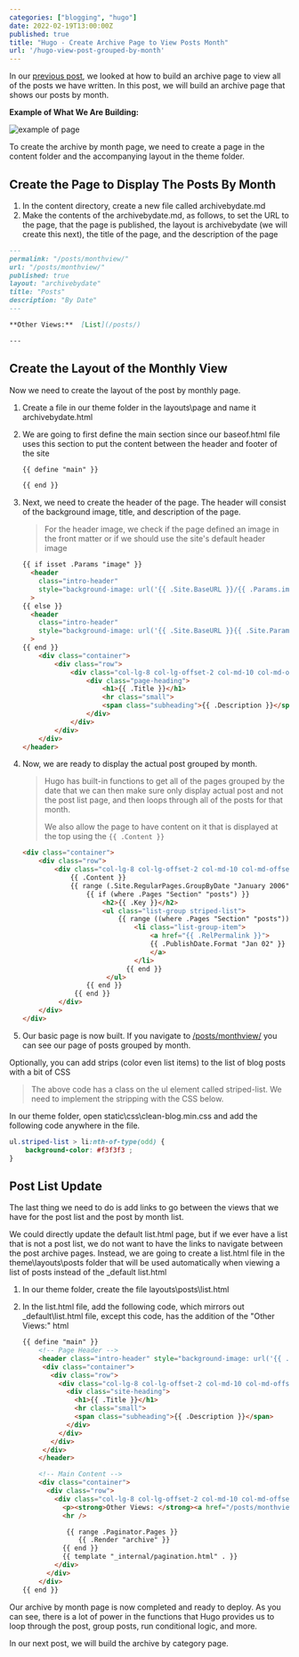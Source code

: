 ```yaml
---
categories: ["blogging", "hugo"]
date: 2022-02-19T13:00:00Z
published: true
title: "Hugo - Create Archive Page to View Posts Month"
url: '/hugo-view-post-grouped-by-month'
---
```

In our [previous post](/hugo-view-all-post), we looked at how to build an archive page to view all of the posts we have written. In this post, we will build an archive page that shows our posts by month.

<!--more-->

**Example of What We Are Building:**

![example of page](/images/hugo/archive-by-date/page.png)

To create the archive by month page, we need to create a page in the content folder and the accompanying layout in the theme folder.

## Create the Page to Display The Posts By Month

1. In the content directory, create a new file called archivebydate.md
1. Make the contents of the archivebydate.md, as follows, to set the URL to the page, that the page is published, the layout is archivebydate (we will create this next), the title of the page, and the description of the page

```markdown
---
permalink: "/posts/monthview/"
url: "/posts/monthview/"
published: true
layout: "archivebydate"
title: "Posts"
description: "By Date"
---

**Other Views:**  [List](/posts/)

---
```

## Create the Layout of the Monthly View

Now we need to create the layout of the post by monthly page.

1. Create a file in our theme folder in the layouts\page and name it archivebydate.html
1. We are going to first define the main section since our baseof.html file uses this section to put the content between the header and footer of the site

    ```html
    {{ define "main" }}

    {{ end }}
    ```

1. Next, we need to create the header of the page. The header will consist of the background image, title, and description of the page.

    > For the header image, we check if the page defined an image in the front matter or if we should use the site's default header image

    ```html {linenos=false,hl_lines=[1,4,6,9,11,16,18]}
    {{ if isset .Params "image" }}
      <header
        class="intro-header"
        style="background-image: url('{{ .Site.BaseURL }}/{{ .Params.image }}')"
      >
    {{ else }}
      <header
        class="intro-header"
        style="background-image: url('{{ .Site.BaseURL }}{{ .Site.Params.defaultHeaderImage }}')"
      >
    {{ end }}
        <div class="container">
            <div class="row">
                <div class="col-lg-8 col-lg-offset-2 col-md-10 col-md-offset-1">
                    <div class="page-heading">
                        <h1>{{ .Title }}</h1>
                        <hr class="small">
                        <span class="subheading">{{ .Description }}</span>
                    </div>
                </div>
            </div>
        </div>
    </header>
    ```

1. Now, we are ready to display the actual post grouped by month.

    > Hugo has built-in functions to get all of the pages grouped by the date that we can then make sure only display actual post and not the post list page, and then loops through all of the posts for that month.
    >
    > We also allow the page to have content on it that is displayed at the top using the `{{ .Content }}`

    ```html {linenos=false,hl_lines=["4-7",9,"11-12",15,"17-18"]}
    <div class="container">
        <div class="row">
            <div class="col-lg-8 col-lg-offset-2 col-md-10 col-md-offset-1">
                {{ .Content }}
                {{ range (.Site.RegularPages.GroupByDate "January 2006")  }}
                    {{ if (where .Pages "Section" "posts") }}
                        <h2>{{ .Key }}</h2>
                        <ul class="list-group striped-list">
                            {{ range ((where .Pages "Section" "posts")) }}
                                <li class="list-group-item">
                                    <a href="{{ .RelPermalink }}">
                                    {{ .PublishDate.Format "Jan 02" }} : {{ .Title }}
                                    </a>
                                </li>
                              {{ end }}
                         </ul>
                    {{ end }}
                 {{ end }}
             </div>
        </div>
    </div>
    ```

1. Our basic page is now built. If you navigate to [/posts/monthview/](/posts/monthview/) you can see our page of posts grouped by month.

Optionally, you can add strips (color even list items) to the list of blog posts with a bit of CSS

> The above code has a class on the ul element called striped-list. We need to implement the stripping with the CSS below.

In our theme folder, open static\css\clean-blog.min.css and add the following code anywhere in the file.

```css
ul.striped-list > li:nth-of-type(odd) {
    background-color: #f3f3f3 ;
}
```

## Post List Update

The last thing we need to do is add links to go between the views that we have for the post list and the post by month list.

We could directly update the default list.html page, but if we ever have a list that is not a post list, we do not want to have the links to navigate between the post archive pages. Instead, we are going to create a list.html file in the theme\layouts\posts folder that will be used automatically when viewing a list of posts instead of the _default list.html

1. In our theme folder, create the file layouts\posts\list.html
1. In the list.html file, add the following code, which mirrors out _default\list.html file, except this code, has the addition of the "Other Views:" html

    ```html {linenos=false,hl_lines=[21]}
    {{ define "main" }}
        <!-- Page Header -->
        <header class="intro-header" style="background-image: url('{{ .Site.BaseURL }}{{ .Site.Params.defaultHeaderImage }}')">
         <div class="container">
           <div class="row">
             <div class="col-lg-8 col-lg-offset-2 col-md-10 col-md-offset-1">
               <div class="site-heading">
                 <h1>{{ .Title }}</h1>
                 <hr class="small">
                 <span class="subheading">{{ .Description }}</span>
               </div>
             </div>
           </div>
         </div>
        </header>

        <!-- Main Content -->
        <div class="container">
          <div class="row">
            <div class="col-lg-8 col-lg-offset-2 col-md-10 col-md-offset-1">
              <p><strong>Other Views: </strong><a href="/posts/monthview">By Month</a></p>
              <hr />

               {{ range .Paginator.Pages }}
                  {{ .Render "archive" }}
              {{ end }}
              {{ template "_internal/pagination.html" . }}
            </div>
          </div>
        </div>
    {{ end }}
    ```

Our archive by month page is now completed and ready to deploy. As you can see, there is a lot of power in the functions that Hugo provides us to loop through the post, group posts, run conditional logic, and more.

In our next post, we will build the archive by category page.
